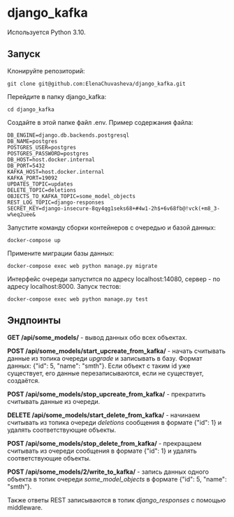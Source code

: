 # django_kafka
Используется Python 3.10.
## Запуск

Клонируйте репозиторий:
```
git clone git@github.com:ElenaChuvasheva/django_kafka.git
```
Перейдите в папку django_kafka:
```
cd django_kafka
```
Создайте в этой папке файл .env. Пример содержания файла:
```
DB_ENGINE=django.db.backends.postgresql
DB_NAME=postgres
POSTGRES_USER=postgres
POSTGRES_PASSWORD=postgres
DB_HOST=host.docker.internal
DB_PORT=5432
KAFKA_HOST=host.docker.internal
KAFKA_PORT=19092
UPDATES_TOPIC=updates
DELETE_TOPIC=deletions
OBJECTS_TO_KAFKA_TOPIC=some_model_objects
REST_LOG_TOPIC=django-responses
SECRET_KEY=django-insecure-8qy4qg1seks68+#4w1-2h$+6v68fb@!vck(+m8_3-w%eq2uee&
```
Запустите команду сборки контейнеров с очередью и базой данных:
```
docker-compose up
```
Примените миграции базы данных:
```
docker-compose exec web python manage.py migrate
```
Интерфейс очереди запустится по адресу localhost:14080, сервер - по адресу localhost:8000.
Запуск тестов:
```
docker-compose exec web python manage.py test
```

## Эндпоинты
  
**GET /api/some_models/** - вывод данных обо всех объектах.  
  
**POST /api/some_models/start_upcreate_from_kafka/** - начать считывать данные из топика очереди *upgrade* и записывать в базу. Формат данных: {"id": 5, "name": "smth"}. Если объект с таким id уже существует, его данные перезаписываются, если не существует, создаётся.
  
**POST /api/some_models/stop_upcreate_from_kafka/** - прекратить считывать данные из очереди.  
  
**DELETE /api/some_models/start_delete_from_kafka/** - начинаем считывать из топика очереди *deletions* сообщения в формате {"id": 1} и удалять соответствующие объекты.  
  
**POST /api/some_models/stop_delete_from_kafka/** - прекращаем считывать из очереди сообщения в формате {"id": 1} и удалять соответствующие объекты.  
  
**POST /api/some_models/2/write_to_kafka/** - запись данных одного объекта в топик очереди *some_model_objects* в формате {"id": 5, "name": "smth"}.
  
  
Также ответы REST записываются в топик *django_responses* с помощью middleware.
